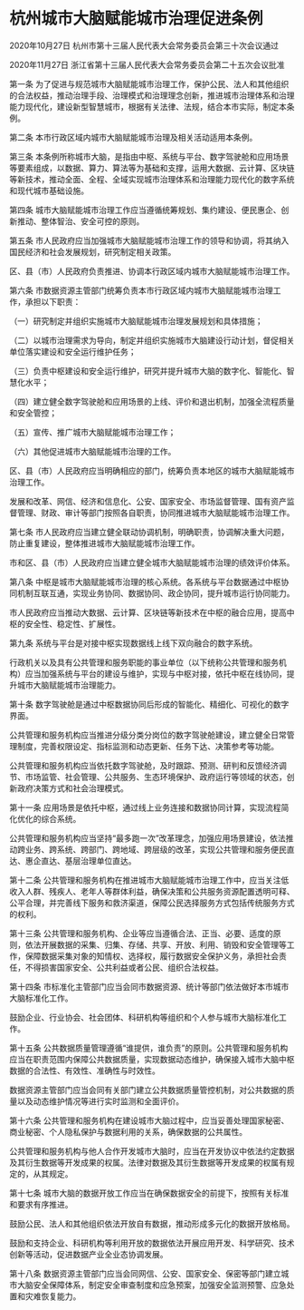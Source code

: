 # 杭州城市大脑赋能城市治理促进条例

2020年10月27日 杭州市第十三届人民代表大会常务委员会第三十次会议通过

2020年11月27日 浙江省第十三届人民代表大会常务委员会第二十五次会议批准

<!-- INFO END -->

第一条 为了促进与规范城市大脑赋能城市治理工作，保护公民、法人和其他组织的合法权益，推动治理手段、治理模式和治理理念创新，推进城市治理体系和治理能力现代化，建设新型智慧城市，根据有关法律、法规，结合本市实际，制定本条例。

第二条 本市行政区域内城市大脑赋能城市治理及相关活动适用本条例。

第三条 本条例所称城市大脑，是指由中枢、系统与平台、数字驾驶舱和应用场景等要素组成，以数据、算力、算法等为基础和支撑，运用大数据、云计算、区块链等新技术，推动全面、全程、全域实现城市治理体系和治理能力现代化的数字系统和现代城市基础设施。

第四条 城市大脑赋能城市治理工作应当遵循统筹规划、集约建设、便民惠企、创新推动、整体智治、安全可控的原则。

第五条 市人民政府应当加强城市大脑赋能城市治理工作的领导和协调，将其纳入国民经济和社会发展规划，研究制定相关政策。

区、县（市）人民政府负责推进、协调本行政区域内城市大脑赋能城市治理工作。

第六条 市数据资源主管部门统筹负责本市行政区域内城市大脑赋能城市治理工作，承担以下职责：

（一）研究制定并组织实施城市大脑赋能城市治理发展规划和具体措施；

（二）以城市治理需求为导向，制定并组织实施城市大脑建设行动计划，督促相关单位落实建设和安全运行维护任务；

（三）负责中枢建设和安全运行维护，研究并提升城市大脑的数字化、智能化、智慧化水平；

（四）建立健全数字驾驶舱和应用场景的上线、评价和退出机制，加强全流程质量和安全管控；

（五）宣传、推广城市大脑赋能城市治理工作；

（六）其他促进城市大脑赋能城市治理的工作。

区、县（市）人民政府应当明确相应的部门，统筹负责本地区的城市大脑赋能城市治理工作。

发展和改革、网信、经济和信息化、公安、国家安全、市场监督管理、国有资产监督管理、财政、审计等部门按照各自职责，协同推进城市大脑赋能城市治理工作。

第七条 市人民政府应当建立健全联动协调机制，明确职责，协调解决重大问题，防止重复建设，整体推进城市大脑赋能城市治理工作。

市和区、县（市）人民政府应当建立健全城市大脑赋能城市治理的绩效评价体系。

第八条 中枢是城市大脑赋能城市治理的核心系统。各系统与平台数据通过中枢协同机制互联互通，实现业务协同、数据协同、政企协同，提升城市运行协同能力。

市人民政府应当推动大数据、云计算、区块链等新技术在中枢的融合应用，提高中枢的安全性、稳定性、扩展性。

第九条 系统与平台是对接中枢实现数据线上线下双向融合的数字系统。

行政机关以及具有公共管理和服务职能的事业单位（以下统称公共管理和服务机构）应当加强系统与平台的建设与维护，实现与中枢对接，依托中枢在线协同，提升城市大脑赋能城市治理能力。

第十条 数字驾驶舱是通过中枢数据协同后形成的智能化、精细化、可视化的数字界面。

公共管理和服务机构应当推进分级分类分岗位的数字驾驶舱建设，建立健全日常管理制度，完善权限设定、指标监测和动态更新、任务下达、决策参考等功能。

公共管理和服务机构应当依托数字驾驶舱，及时跟踪、预测、研判和反馈经济调节、市场监管、社会管理、公共服务、生态环境保护、政府运行等领域的状态，创新政府决策方式和社会治理模式。

第十一条 应用场景是依托中枢，通过线上业务连接和数据协同计算，实现流程简化优化的综合系统。

公共管理和服务机构应当坚持“最多跑一次”改革理念，加强应用场景建设，依法推动跨业务、跨系统、跨部门、跨地域、跨层级的改革，实现公共管理和服务便民直达、惠企直达、基层治理单位直达。

第十二条 公共管理和服务机构在推进城市大脑赋能城市治理工作中，应当关注低收入人群、残疾人、老年人等群体利益，确保决策和公共服务资源配置透明可释、公平合理，并完善线下服务和救济渠道，保障公民选择服务方式包括传统服务方式的权利。

第十三条 公共管理和服务机构、企业等应当遵循合法、正当、必要、适度的原则，依法开展数据的采集、归集、存储、共享、开放、利用、销毁和安全管理等工作，保障数据采集对象的知情权、选择权，履行数据安全保护义务，承担社会责任，不得损害国家安全、公共利益或者公民、组织合法权益。

第十四条 市标准化主管部门应当会同市数据资源、统计等部门依法做好本市城市大脑标准化工作。

鼓励企业、行业协会、社会团体、科研机构等组织和个人参与城市大脑标准化工作。

第十五条 公共数据质量管理遵循“谁提供，谁负责”的原则。公共管理和服务机构应当在职责范围内保障公共数据质量，实现数据动态维护，确保接入城市大脑中枢数据的合法性、有效性、准确性与时效性。

数据资源主管部门应当会同有关部门建立公共数据质量管控机制，对公共数据的质量以及动态维护情况等进行实时监测和全面评价。

第十六条 公共管理和服务机构在建设城市大脑过程中，应当妥善处理国家秘密、商业秘密、个人隐私保护与数据利用的关系，确保数据的公共属性。

公共管理和服务机构与他人合作开发城市大脑时，应当在开发协议中依法约定数据及其衍生数据等开发成果的权属。法律对数据及其衍生数据等开发成果的权属有规定的，从其规定。

第十七条 城市大脑的数据开放工作应当在确保数据安全的前提下，按照有关标准和要求有序推进。

鼓励公民、法人和其他组织依法开放自有数据，推动形成多元化的数据开放格局。

鼓励和支持企业、科研机构等利用开放的数据依法开展应用开发、科学研究、技术创新等活动，促进数据产业全业态协调发展。

第十八条 数据资源主管部门应当会同网信、公安、国家安全、保密等部门建立城市大脑安全保障体系，制定安全审查制度和应急预案，加强安全监测预警、应急处置和灾难恢复能力。

